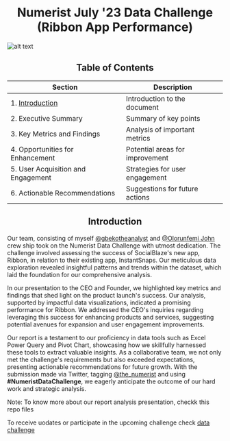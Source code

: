 <h1 align="center">Numerist July '23 Data Challenge (Ribbon App Performance)
</h1>

![alt text](https://github.com/Gbekoilias/Numerist-July-23-Data-Challenge-Ribbon-App-Performance-/blob/main/Numerist%20Cover%20Photo.png?raw=true)  

<h2 align="center"> Table of Contents
</h2>

| Section                           | Description                          |
| --------------------------------- | ------------------------------------ |
| 1. [Introduction](#Introduction)                   | Introduction to the document         |
| 2. Executive Summary              | Summary of key points                |
| 3. Key Metrics and Findings       | Analysis of important metrics        |
| 4. Opportunities for Enhancement  | Potential areas for improvement      |
| 5. User Acquisition and Engagement| Strategies for user engagement       |
| 6. Actionable Recommendations     | Suggestions for future actions       |

<h2 align="center"> Introduction
</h2>
Our team, consisting of myself <a href="https://twitter.com/Gbekoilias">@gbekotheanalyst</a>  and <a href="https://twitter.com/Gbekoilias">@Olorunfemi John</a> crew ship took on the Numerist Data Challenge with utmost dedication. The challenge involved assessing the success of SocialBlaze's new app, Ribbon, in relation to their existing app, InstantSnaps. Our meticulous data exploration revealed insightful patterns and trends within the dataset, which laid the foundation for our comprehensive analysis.

In our presentation to the CEO and Founder, we highlighted key metrics and findings that shed light on the product launch's success. Our analysis, supported by impactful data visualizations, indicated a promising performance for Ribbon. We addressed the CEO's inquiries regarding leveraging this success for enhancing products and services, suggesting potential avenues for expansion and user engagement improvements.




Our report is a testament to our proficiency in data tools such as Excel Power Query and Pivot Chart, showcasing how we skillfully harnessed these tools to extract valuable insights. As a collaborative team, we not only met the challenge's requirements but also exceeded expectations, presenting actionable recommendations for future growth. With the submission made via Twitter, tagging <a href="https://twitter.com/the_numerist">@the_numerist</a> and using <strong>#NumeristDataChallenge</strong>, we eagerly anticipate the outcome of our hard work and strategic analysis.

Note: 
To know more about our report analysis presentation, checkk this repo files
 
To receive uodates or participate in the upcoming challenge check <a href="https://www.numerist.co.uk/data-challenge_1">data challenge</a>
